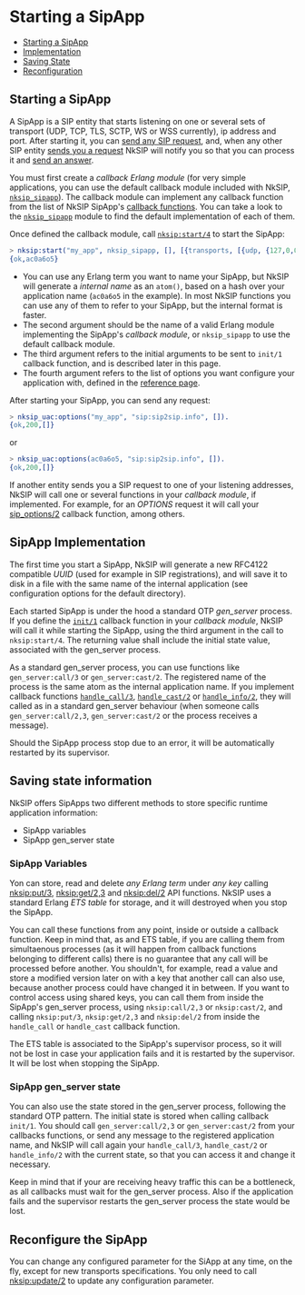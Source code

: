 # Starting a SipApp

* [Starting a SipApp](#starting-a-sipapp)
* [Implementation](#sipapp-implementation)
* [Saving State](#saving-state-information)
* [Reconfiguration](#reconfigure-the-sipapp)


## Starting a SipApp
A SipApp is a SIP entity that starts listening on one or several sets of transport (UDP, TCP, TLS, SCTP, WS or WSS currently), ip address and port. After starting it, you can [send any SIP request](sending_requests.md), and, when any other SIP entity [sends you a request](receiving_requests.md) NkSIP will notify you so that you can process it and [send an answer](sending_responses.md).

You must first create a _callback Erlang module_ (for very simple applications, you can use the default callback module included with NkSIP, [`nksip_sipapp`](../../src/nksip_sipapp.erl)). The callback module can implement any callback function from the list of NkSIP SipApp's [callback functions](../reference/callback_functions.md). You can take a look to the [`nksip_sipapp`](../../src/nksip_sipapp.erl) module to find the default implementation of each of them.

Once defined the callback module, call [`nksip:start/4`](../../src/nksip.erl) to start the SipApp:
```erlang
> nksip:start("my_app", nksip_sipapp, [], [{transports, [{udp, {127,0,0,1}, 5060}]}]).
{ok,ac0a6o5}
```

* You can use any Erlang term you want to name your SipApp, but NkSIP will generate a _internal name_ as an `atom()`, based on a hash over your application name (`ac0a6o5` in the example). In most NkSIP functions you can use any of them to refer to your SipApp, but the internal format is faster.
* The second argument should be the name of a valid Erlang module implementing the SipApp's _callback module_, or `nksip_sipapp` to use the default callback module.
* The third argument refers to the initial arguments to be sent to `init/1` callback function, and is described later in this page.
* The fourth argument refers to the list of options you want configure your application with, defined in the [reference page](../reference/configuration.md).

After starting your SipApp, you can send any request:
```erlang
> nksip_uac:options("my_app", "sip:sip2sip.info", []).
{ok,200,[]}
```

or 

```erlang
> nksip_uac:options(ac0a6o5, "sip:sip2sip.info", []).
{ok,200,[]}
```

If another entity sends you a SIP request to one of your listening addresses, NkSIP will call one or several functions in your _callback module_, if implemented. For example, for an _OPTIONS_ request it will call your [sip_options/2](../reference/callback_functions.md#sip_options2) callback function, among others.


## SipApp Implementation

The first time you start a SipApp, NkSIP will generate a new RFC4122 compatible _UUID_ (used for example in SIP registrations), and will save it to disk in a file with the same name of the internal application (see configuration options for the default directory).

Each started SipApp is under the hood a standard OTP _gen&#95;server_ process. If you define the [`init/1`](../reference/callback_functions.md#init1) callback function in your _callback module_, NkSIP will call it while starting the SipApp, using the third argument in the call to `nksip:start/4`. The returning value shall include the initial state value, associated with the gen_server process.

As a standard gen_server process, you can use functions like `gen_server:call/3` or `gen_server:cast/2`. The registered name of the process is the same atom as the internal application name. If you implement callback functions [`handle_call/3`](../reference/callback_functions.md#handle_call3), [`handle_cast/2`](../reference/callback_functions.md#handle_cast2) or [`handle_info/2`](../reference/callback_functions.md#handle_info2), they will called as in a standard gen_server behaviour (when someone calls `gen_server:call/2,3`, `gen_server:cast/2` or the process receives a message).

Should the SipApp process stop due to an error, it will be automatically restarted by its supervisor.


## Saving state information

NkSIP offers SipApps two different methods to store specific runtime application information:
* SipApp variables
* SipApp gen_server state

### SipApp Variables
Yon can store, read and delete _any Erlang term_ under _any key_ calling [nksip:put/3](../api/sipapp.md#put3), [nksip:get/2,3](../api/sipapp.md#get2) and [nksip:del/2](../api/sipapp.md#del2) API functions. NkSIP uses a standard Erlang _ETS table_ for storage, and it will destroyed when you stop the SipApp.

You can call these functions from any point, inside or outside a callback function. Keep in mind that, as and ETS table, if you are calling them from simultaenous processes (as it will happen from callback functions belonging to different calls) there is no guarantee that any call will be processed before another. You shouldn't, for example, read a value and store a modified version later on with a key that another call can also use, because another process could have changed it in between. If you want to control access using shared keys, you can call them from inside the SipApp's gen_server process, using `nksip:call/2,3` or `nksip:cast/2`, and calling `nksip:put/3`, `nksip:get/2,3` and `nksip:del/2` from inside the `handle_call` or `handle_cast` callback function.

The ETS table is associated to the SipApp's supervisor process, so it will not be lost in case your application fails and it is restarted by the supervisor. It will be lost when stopping the SipApp.


### SipApp gen_server state
You can also use the state stored in the gen_server process, following the standard OTP pattern. The initial state is stored when calling callback `init/1`. You should call `gen_server:call/2,3` or `gen_server:cast/2` from your callbacks functions, or send any message to the registered application name, and NkSIP will call again your `handle_call/3`, `handle_cast/2` or `handle_info/2` with the current state, so that you can access it and change it necessary.

Keep in mind that if your are receiving heavy traffic this can be a bottleneck, as all callbacks must wait for the gen_server process. Also if the application fails and the supervisor restarts the gen_server process the state would be lost.


## Reconfigure the SipApp
You can change any configured parameter for the SiApp at any time, on the fly, except for new transports specifications. You only need to call [nksip:update/2](../api/sipapp.md#update2) to update any configuration parameter.
